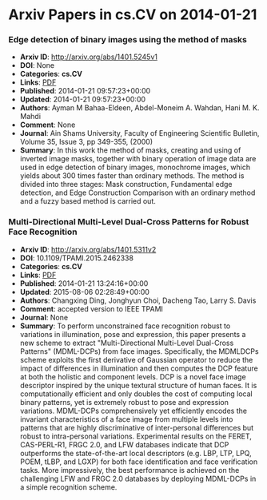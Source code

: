 # Arxiv Papers in cs.CV on 2014-01-21
### Edge detection of binary images using the method of masks
- **Arxiv ID**: http://arxiv.org/abs/1401.5245v1
- **DOI**: None
- **Categories**: **cs.CV**
- **Links**: [PDF](http://arxiv.org/pdf/1401.5245v1)
- **Published**: 2014-01-21 09:57:23+00:00
- **Updated**: 2014-01-21 09:57:23+00:00
- **Authors**: Ayman M Bahaa-Eldeen, Abdel-Moneim A. Wahdan, Hani M. K. Mahdi
- **Comment**: None
- **Journal**: Ain Shams University, Faculty of Engineering Scientific Bulletin,
  Volume 35, Issue 3, pp 349-355, (2000)
- **Summary**: In this work the method of masks, creating and using of inverted image masks, together with binary operation of image data are used in edge detection of binary images, monochrome images, which yields about 300 times faster than ordinary methods. The method is divided into three stages: Mask construction, Fundamental edge detection, and Edge Construction Comparison with an ordinary method and a fuzzy based method is carried out.



### Multi-Directional Multi-Level Dual-Cross Patterns for Robust Face Recognition
- **Arxiv ID**: http://arxiv.org/abs/1401.5311v2
- **DOI**: 10.1109/TPAMI.2015.2462338
- **Categories**: **cs.CV**
- **Links**: [PDF](http://arxiv.org/pdf/1401.5311v2)
- **Published**: 2014-01-21 13:24:16+00:00
- **Updated**: 2015-08-06 02:28:49+00:00
- **Authors**: Changxing Ding, Jonghyun Choi, Dacheng Tao, Larry S. Davis
- **Comment**: accepted version to IEEE TPAMI
- **Journal**: None
- **Summary**: To perform unconstrained face recognition robust to variations in illumination, pose and expression, this paper presents a new scheme to extract "Multi-Directional Multi-Level Dual-Cross Patterns" (MDML-DCPs) from face images. Specifically, the MDMLDCPs scheme exploits the first derivative of Gaussian operator to reduce the impact of differences in illumination and then computes the DCP feature at both the holistic and component levels. DCP is a novel face image descriptor inspired by the unique textural structure of human faces. It is computationally efficient and only doubles the cost of computing local binary patterns, yet is extremely robust to pose and expression variations. MDML-DCPs comprehensively yet efficiently encodes the invariant characteristics of a face image from multiple levels into patterns that are highly discriminative of inter-personal differences but robust to intra-personal variations. Experimental results on the FERET, CAS-PERL-R1, FRGC 2.0, and LFW databases indicate that DCP outperforms the state-of-the-art local descriptors (e.g. LBP, LTP, LPQ, POEM, tLBP, and LGXP) for both face identification and face verification tasks. More impressively, the best performance is achieved on the challenging LFW and FRGC 2.0 databases by deploying MDML-DCPs in a simple recognition scheme.



